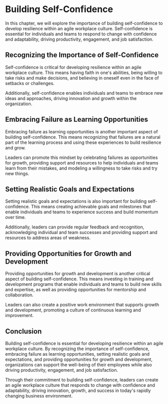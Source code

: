 # Building Self-Confidence

In this chapter, we will explore the importance of building self-confidence to develop resilience within an agile workplace culture. Self-confidence is essential for individuals and teams to respond to change with confidence and adaptability, driving productivity, engagement, and job satisfaction.

Recognizing the Importance of Self-Confidence
---------------------------------------------

Self-confidence is critical for developing resilience within an agile workplace culture. This means having faith in one's abilities, being willing to take risks and make decisions, and believing in oneself even in the face of setbacks or challenges.

Additionally, self-confidence enables individuals and teams to embrace new ideas and approaches, driving innovation and growth within the organization.

Embracing Failure as Learning Opportunities
-------------------------------------------

Embracing failure as learning opportunities is another important aspect of building self-confidence. This means recognizing that failures are a natural part of the learning process and using these experiences to build resilience and grow.

Leaders can promote this mindset by celebrating failures as opportunities for growth, providing support and resources to help individuals and teams learn from their mistakes, and modeling a willingness to take risks and try new things.

Setting Realistic Goals and Expectations
----------------------------------------

Setting realistic goals and expectations is also important for building self-confidence. This means creating achievable goals and milestones that enable individuals and teams to experience success and build momentum over time.

Additionally, leaders can provide regular feedback and recognition, acknowledging individual and team successes and providing support and resources to address areas of weakness.

Providing Opportunities for Growth and Development
--------------------------------------------------

Providing opportunities for growth and development is another critical aspect of building self-confidence. This means investing in training and development programs that enable individuals and teams to build new skills and expertise, as well as providing opportunities for mentorship and collaboration.

Leaders can also create a positive work environment that supports growth and development, promoting a culture of continuous learning and improvement.

Conclusion
----------

Building self-confidence is essential for developing resilience within an agile workplace culture. By recognizing the importance of self-confidence, embracing failure as learning opportunities, setting realistic goals and expectations, and providing opportunities for growth and development, organizations can support the well-being of their employees while also driving productivity, engagement, and job satisfaction.

Through their commitment to building self-confidence, leaders can create an agile workplace culture that responds to change with confidence and adaptability, driving innovation, growth, and success in today's rapidly changing business environment.

